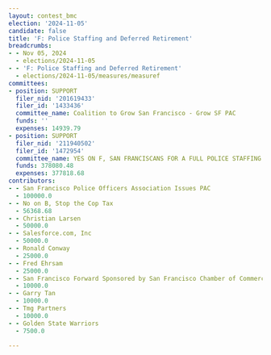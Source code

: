 ```yaml
---
layout: contest_bmc
election: '2024-11-05'
candidate: false
title: 'F: Police Staffing and Deferred Retirement'
breadcrumbs:
- - Nov 05, 2024
  - elections/2024-11-05
- - 'F: Police Staffing and Deferred Retirement'
  - elections/2024-11-05/measures/measuref
committees:
- position: SUPPORT
  filer_nid: '201619433'
  filer_id: '1433436'
  committee_name: Coalition to Grow San Francisco - Grow SF PAC
  funds: ''
  expenses: 14939.79
- position: SUPPORT
  filer_nid: '211940502'
  filer_id: '1472954'
  committee_name: YES ON F, SAN FRANCISCANS FOR A FULL POLICE STAFFING
  funds: 378080.48
  expenses: 377818.68
contributors:
- - San Francisco Police Officers Association Issues PAC
  - 100000.0
- - No on B, Stop the Cop Tax
  - 56368.68
- - Christian Larsen
  - 50000.0
- - Salesforce.com, Inc
  - 50000.0
- - Ronald Conway
  - 25000.0
- - Fred Ehrsam
  - 25000.0
- - San Francisco Forward Sponsored by San Francisco Chamber of Commerce
  - 10000.0
- - Garry Tan
  - 10000.0
- - Tmg Partners
  - 10000.0
- - Golden State Warriors
  - 7500.0

---
```


